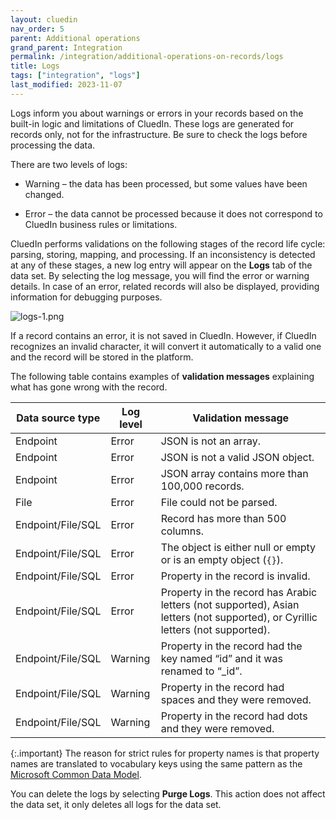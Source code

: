 ```yaml
---
layout: cluedin
nav_order: 5
parent: Additional operations
grand_parent: Integration
permalink: /integration/additional-operations-on-records/logs
title: Logs
tags: ["integration", "logs"]
last_modified: 2023-11-07
---
```


Logs inform you about warnings or errors in your records based on the built-in logic and limitations of CluedIn. These logs are generated for records only, not for the infrastructure. Be sure to check the logs before processing the data.

There are two levels of logs:

- Warning – the data has been processed, but some values have been changed.

- Error – the data cannot be processed because it does not correspond to CluedIn business rules or limitations.

CluedIn performs validations on the following stages of the record life cycle: parsing, storing, mapping, and processing. If an inconsistency is detected at any of these stages, a new log entry will appear on the **Logs** tab of the data set. By selecting the log message, you will find the error or warning details. In case of an error,  related records will also be displayed, providing information for debugging purposes.

![logs-1.png](../../assets/images/integration/additional-operations/logs-1.png)

If a record contains an error, it is not saved in CluedIn. However, if CluedIn recognizes an invalid character, it will convert it automatically to a valid one and the record will be stored in the platform.

The following table contains examples of **validation messages** explaining what has gone wrong with the record.

| Data source type | Log level | Validation message |
|--|--|--|
| Endpoint | Error | JSON is not an array. |
| Endpoint | Error | JSON is not a valid JSON object. |
| Endpoint | Error | JSON array contains more than 100,000 records. |
| File | Error | File could not be parsed. |
| Endpoint/File/SQL | Error | Record has more than 500 columns. |
| Endpoint/File/SQL | Error | The object is either null or empty or is an empty object (`{}`). |
| Endpoint/File/SQL | Error | Property in the record is invalid. |
| Endpoint/File/SQL | Error | Property in the record has Arabic letters (not supported), Asian letters (not supported), or Cyrillic letters (not supported). |
| Endpoint/File/SQL | Warning | Property in the record had the key named “id” and it was renamed to “_id”. |
| Endpoint/File/SQL | Warning | Property in the record had spaces and they were removed. |
| Endpoint/File/SQL | Warning | Property in the record had dots and they were removed. |

{:.important}
The reason for strict rules for property names is that property names are translated to vocabulary keys using the same pattern as the [Microsoft Common Data Model](https://learn.microsoft.com/en-us/common-data-model/).

You can delete the logs by selecting **Purge Logs**. This action does not affect the data set, it only deletes all logs for the data set.